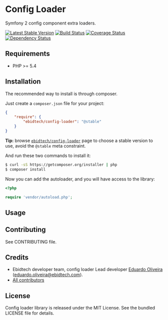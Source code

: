 # Config Loader #

Symfony 2 config component extra loaders.

[![Latest Stable Version](https://poser.pugx.org/ebidtech/config-loader/v/stable.png)](https://packagist.org/packages/ebidtech/config-loader)
 [![Build Status](https://travis-ci.org/ebidtech/compress.png?branch=master)](https://travis-ci.org/ebidtech/compress) [![Coverage Status](https://coveralls.io/repos/ebidtech/compress/badge.png?branch=master)](https://coveralls.io/r/ebidtech/compress?branch=master) [![Dependency Status](https://www.versioneye.com/user/projects/52977ab3632baca8b4000002/badge.png)](https://www.versioneye.com/user/projects/52977ab3632baca8b4000002)
## Requirements ##

* PHP >= 5.4

## Installation ##

The recommended way to install is through composer.

Just create a `composer.json` file for your project:

``` json
{
    "require": {
        "ebidtech/config-loader": "@stable"
    }
}
```

**Tip:** browse [`ebidtech/config-loader`](https://packagist.org/packages/ebidtech/config-loader) page to choose a stable version to use, avoid the `@stable` meta constraint.

And run these two commands to install it:

```bash
$ curl -sS https://getcomposer.org/installer | php
$ composer install
```

Now you can add the autoloader, and you will have access to the library:

```php
<?php

require 'vendor/autoload.php';
```

## Usage ##


## Contributing ##

See CONTRIBUTING file.

## Credits ##

* Ebidtech developer team, config loader Lead developer [Eduardo Oliveira](https://github.com/entering) (eduardo.oliveira@ebidtech.com).
* [All contributors](https://github.com/ebidtech/config-loader/contributors)

## License ##

Config loader library is released under the MIT License. See the bundled LICENSE file for details.

